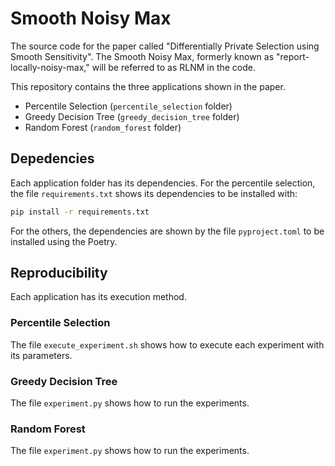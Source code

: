 <meta name="robots" content="noindex">

# Smooth Noisy Max
The source code for the paper called "Differentially Private Selection using Smooth Sensitivity".
The Smooth Noisy Max, formerly known as "report-locally-noisy-max," will be referred to as RLNM in the code.

This repository contains the three applications shown in the paper.
- Percentile Selection (`percentile_selection` folder)
- Greedy Decision Tree (`greedy_decision_tree` folder)
- Random Forest (`random_forest` folder)

## Depedencies
Each application folder has its dependencies. For the percentile selection, the file `requirements.txt` shows its dependencies to be installed with:
```sh
pip install -r requirements.txt
```
For the others, the dependencies are shown by the file `pyproject.toml` to be installed using the Poetry.

## Reproducibility
Each application has its execution method.

### Percentile Selection
The file `execute_experiment.sh` shows how to execute each experiment with its parameters.

### Greedy Decision Tree
The file `experiment.py` shows how to run the experiments.

### Random Forest
The file `experiment.py` shows how to run the experiments.
